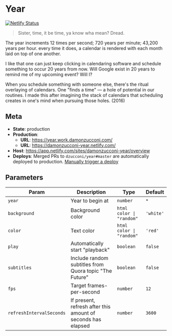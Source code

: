 # Year

[![Netlify Status](https://api.netlify.com/api/v1/badges/2f96de23-ea35-4e2c-b6c9-f41b41f86dfb/deploy-status)](https://app.netlify.com/sites/damonzucconi-year/deploys)

> Sister, time, it be time, ya know wha mean? Dread.

The year increments 12 times per second; 720 years per minute; 43,200 years per hour. every time it does, a calendar is rendered with each month laid on top of one another.

I like that one can just keep clicking in calendaring software and schedule something to occur 20 years from now. Will Google exist in 20 years to remind me of my upcoming event? Will I?

When you schedule something with someone else, there's the ritual overlaying of calendars. One "finds a time" — a hole of potential in our routines. I made this after imagining the stack of calendars that scheduling creates in one's mind when pursuing those holes. (2016)

## Meta

- **State**: production
- **Production**:
  - **URL**: https://year.work.damonzucconi.com/
  - **URL**: https://damonzucconi-year.netlify.com/
- **Host**: https://app.netlify.com/sites/damonzucconi-year/overview
- **Deploys**: Merged PRs to `dzucconi/year#master` are automatically deployed to production. [Manually trigger a deploy](https://app.netlify.com/sites/damonzucconi-year/deploys?filter=master)

## Parameters

| Param                    | Description                                                  | Type                     | Default   |
| ------------------------ | ------------------------------------------------------------ | ------------------------ | --------- |
| `year`                   | Year to begin at                                             | `number`                 | `*`       |
| `background`             | Background color                                             | `html color \| "random"` | `'white'` |
| `color`                  | Text color                                                   | `html color \| "random"` | `'red'`   |
| `play`                   | Automatically start "playback"                               | `boolean`                | `false`   |
| `subtitles`              | Include random subtitles from Quora topic "The Future"       | `boolean`                | `false`   |
| `fps`                    | Target frames-per-second                                     | `number`                 | `12`      |
| `refreshIntervalSeconds` | If present, refresh after this amount of seconds has elapsed | `number`                 | `3600`    |
